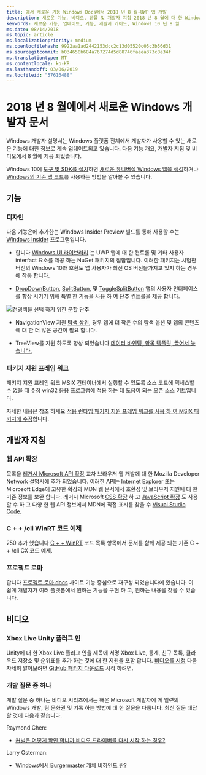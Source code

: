 ```yaml
---
title: 에서 새로운 기능 Windows Docs에서 2018 년 8 월-UWP 앱 개발
description: 새로운 기능, 비디오, 샘플 및 개발자 지침 2018 년 8 월에 대 한 Windows 10 개발자 설명서에 추가한 합니다.
keywords: 새로운 기능, 업데이트, 기능, 개발자 가이드, Windows 10 년 8 월
ms.date: 08/14/2018
ms.topic: article
ms.localizationpriority: medium
ms.openlocfilehash: 9922aa1ad2442153dcc2c13d05520c05c3b56d31
ms.sourcegitcommit: b034650b684a767274d5d88746faeea373c8e34f
ms.translationtype: MT
ms.contentlocale: ko-KR
ms.lasthandoff: 03/06/2019
ms.locfileid: "57616488"
---
```

# <a name="whats-new-in-the-windows-developer-docs-in-august-2018"></a>2018 년 8 월에에서 새로운 Windows 개발자 문서

Windows 개발자 설명서는 Windows 플랫폼 전체에서 개발자가 사용할 수 있는 새로운 기능에 대한 정보로 계속 업데이트되고 있습니다. 다음 기능 개요, 개발자 지침 및 비디오에서 8 월에 제공 되었습니다.

Windows 10에 [도구 및 SDK를 설치](https://go.microsoft.com/fwlink/?LinkId=821431)하면 [새로운 유니버설 Windows 앱을 생성](../get-started/create-uwp-apps.md)하거나 [Windows의 기존 앱 코드](../porting/index.md)를 사용하는 방법을 알아볼 수 있습니다.

## <a name="features"></a>기능

### <a name="design"></a>디자인

다음 기능은에 추가한는 Windows Insider Preview 빌드를 통해 사용할 수는 [Windows Insider](https://insider.windows.com/) 프로그램입니다.

* 합니다 [Windows UI 라이브러리](https://aka.ms/winui-docs) 는 UWP 앱에 대 한 컨트롤 및 기타 사용자 interfact 요소를 제공 하는 NuGet 패키지의 집합입니다. 이러한 패키지는 시험판 버전의 Windows 10과 호환도 앱 사용자가 최신 OS 버전을가지고 있지 하는 경우에 작동 합니다.

* [DropDownButton](../design/controls-and-patterns/buttons.md#create-a-drop-down-button), [SplitButton](../design/controls-and-patterns/buttons.md#create-a-split-button), 및 [ToggleSplitButton](../design/controls-and-patterns/buttons.md#create-a-toggle-split-button) 앱의 사용자 인터페이스를 향상 시키기 위해 특별 한 기능을 사용 하 여 단추 컨트롤을 제공 합니다.

![전경색을 선택 하기 위한 분할 단추](../design/controls-and-patterns/images/split-button-rtb.png)

* NavigationView 지원 [탐색 상위](../design/controls-and-patterns/navigationview.md), 경우 앱에 더 작은 수의 탐색 옵션 및 앱의 콘텐츠에 대 한 더 많은 공간이 필요 합니다.

* TreeView를 지원 하도록 향상 되었습니다 [데이터 바인딩, 항목 템플릿, 끌어서 놓습니다.](../design/controls-and-patterns/tree-view.md)

### <a name="package-support-framework"></a>패키지 지원 프레임 워크

패키지 지원 프레임 워크 MSIX 컨테이너에서 실행할 수 있도록 소스 코드에 액세스할 수 없을 때 수정 win32 응용 프로그램에 적용 하는 데 도움이 되는 오픈 소스 키트입니다.

자세한 내용은 참조 하세요 [적용 런타임 패키지 지원 프레임 워크를 사용 하 여 MSIX 패키지에 수정](../porting/package-support-framework.md)합니다.

## <a name="developer-guidance"></a>개발자 지침

### <a name="web-api-extensions"></a>웹 API 확장

목록을 [레거시 Microsoft API 확장](https://developer.mozilla.org/docs/Web/API/Microsoft_API_extensions) 교차 브라우저 웹 개발에 대 한 Mozilla Developer Network 설명서에 추가 되었습니다. 이러한 API는 Internet Explorer 또는 Microsoft Edge에 고유한 확장과 MDN 웹 문서에서 호환성 및 브라우저 지원에 대 한 기존 정보를 보완 합니다. 레거시 Microsoft [CSS 확장](https://developer.mozilla.org/docs/Web/CSS/Microsoft_Extensions) 하 고 [JavaScript 확장](https://developer.mozilla.org/docs/Web/JavaScript/Microsoft_JavaScript_extensions) 도 사용할 수 하 고 다양 한 웹 API 정보에서 MDN에 직접 표시를 찾을 수 [Visual Studio Code.](https://code.visualstudio.com/updates/v1_25#_new-css-pseudo-selectors-and-pseudo-elements-from-mdn)

### <a name="cwinrt-code-examples"></a>C + + /cli WinRT 코드 예제

250 추가 했습니다 [C + + WinRT](../cpp-and-winrt-apis/index.md) 코드 목록 항목에서 문서를 함께 제공 되는 기존 C + + /cli CX 코드 예제.

### <a name="project-rome"></a>프로젝트 로마

합니다 [프로젝트 로마 docs](https://docs.microsoft.com/windows/project-rome/) 사이트 기능 중심으로 재구성 되었습니다에 있습니다. 이 쉽게 개발자가 여러 플랫폼에서 원하는 기능을 구현 하 고, 원하는 내용을 찾을 수 있습니다.

## <a name="videos"></a>비디오

### <a name="xbox-live-unity-plugin"></a>Xbox Live Unity 플러그 인

Unity에 대 한 Xbox Live 플러그 인을 제목에 서명 Xbox Live, 통계, 친구 목록, 클라우드 저장소 및 순위표를 추가 하는 것에 대 한 지원을 포함 합니다. [비디오를 시청](https://youtu.be/fVQZ-YgwNpY) 다음 자세히 알아보려면 [GitHub 패키지 다운로드](https://aka.ms/UnityPlugin) 시작 하려면.

### <a name="one-dev-question"></a>개발 질문 중 하나

개발 질문 중 하나는 비디오 시리즈에서는 해온 Microsoft 개발자에 게 일련의 Windows 개발, 팀 문화권 및 기록 하는 방법에 대 한 질문을 다룹니다. 최신 질문 대답할 것에 다음과 같습니다.

Raymond Chen:

* [커널은 어떻게 확인 합니까 비디오 드라이버를 다시 시작 하는 경우?](https://youtu.be/3SNAdyO1l5c)

Larry Osterman:

* [Windows에서 Burgermaster 개체 비하인드 란?](https://youtu.be/0TDSbyAIvX0)